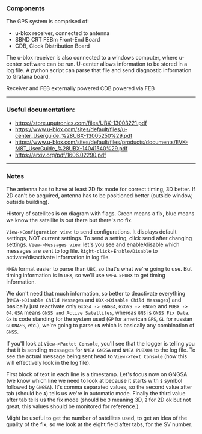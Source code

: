 ### Components
The GPS system is comprised of:
- u-blox receiver, connected to antenna
- SBND CRT FEBm Front-End Board
- CDB, Clock Distribution Board

The u-blox receiver is also connected to a windows computer, where u-center software can be run. U-center allows information to be stored in a log file. A python script can parse that file and send diagnostic information to Grafana board.

Receiver and FEB externally powered
CDB powered via FEB

***

### Useful documentation:

- https://store.uputronics.com/files/UBX-13003221.pdf
- https://www.u-blox.com/sites/default/files/u-center_Userguide_%28UBX-13005250%29.pdf
- https://www.u-blox.com/sites/default/files/products/documents/EVK-M8T_UserGuide_%28UBX-14041540%29.pdf
- https://arxiv.org/pdf/1606.02290.pdf

***

### Notes

The antenna has to have at least 2D fix mode for correct timing, 3D better. If 2D can't be acquired, antenna has to be positioned better (outside window, outside building).

History of satellites is on diagram with flags. Green means a fix, blue means we know the satellite is out there but there's no fix.

`View->Configuration view`: to send configurations. It displays default settings, NOT current settings. To send a setting, click send after changing settings.
`View->Messages view`: let's you see and enable/disable which messages are sent to log file. `Right-click`+`Enable/Disable` to activate/disactivate information in log file.

`NMEA` format easier to parse than `UBX`, so that's what we're going to use. But timing information is in `UBX`, so we'll use `NMEA->PUBX` to get timing information.

We don't need that much information, so better to deactivate everything (`NMEA->Disable Child Messages` and `UBX->Disable Child Messages`) and basically just reactivate only `GxGSA -> GNGSA`, `GxGNS -> GNGNS` and `PUBX -> 04`. `GSA` means `GNSS and Active Satellites`, whereas `GNS` is `GNSS Fix Data`. `Gx` is code standing for the system used (`GP` for american `GPS`, `GL` for russian `GLONASS`, etc.), we're going to parse `GN` which is basically any combination of `GNSS`.

If you'll look at `View->Packet Console`, you'll see that the logger is telling you that it is sending messages for `NMEA GNGSA` and `NMEA PUBX04` to the log file. To see the actual message being sent head to `View->Text Console` (how this will effectively look in the log file).

First block of text in each line is a timestamp. Let's focus now on GNGSA (we know which line we need to look at because it starts with `$` symbol followed by `GNGSA`). It's comma separated values, so the second value after tab (should be `A`) tells us we're in automatic mode. Finally the third value after tab tells us the fix mode (should be `3` meaning 3D, `2` for 2D ok but not great, this values should be monitored for reference.).

Might be useful to get the number of satellites used, to get an idea of the quality of the fix, so we look at the eight field after tabs, for the SV number.